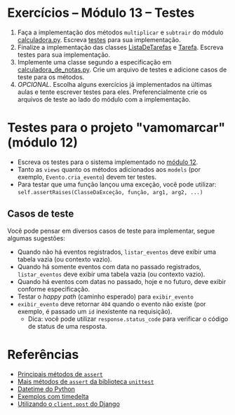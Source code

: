 # Exercícios – Módulo 13 – Testes
1. Faça a implementação dos métodos `multiplicar` e `subtrair` do módulo [calculadora.py](calculadora/calculadora.py). Escreva [testes](calculadora/test_calculadora.py) para sua implementação.
2. Finalize a implementação das classes [ListaDeTarefas](lista_de_tarefas/lista_de_tarefas.py) e [Tarefa](lista_de_tarefas/tarefa.py). Escreva testes para sua implementação.
3. Implemente uma classe segundo a especificação em [calculadora_de_notas.py](calculadora_de_notas/calculadora_de_notas.py). Crie um arquivo de testes e adicione casos de teste para os métodos.
4. *OPCIONAL*. Escolha alguns exercícios já implementados na últimas aulas e tente escrever testes para eles. Preferencialmente crie os arquivos de teste ao lado do módulo com a implementação.

# Testes para o projeto "vamomarcar" (módulo 12)
- Escreva os testes para o sistema implementado no [módulo 12](../modulo_12/exercicios.md).
- Tanto as `views` quanto os métodos adicionados aos `models` (por exemplo, `Evento.cria_evento`) devem ter testes.
- Para testar que uma função lançou uma exceção, você pode utilizar: `self.assertRaises(ClasseDaExceção, função, arg1, arg2, ...)`

## Casos de teste
Você pode pensar em diversos casos de teste para implementar, segue algumas sugestões:
- Quando não há eventos registrados, `listar_eventos` deve exibir uma tabela vazia (ou contexto vazio).
- Quando há somente eventos com data no passado registrados, `listar_eventos` deve exibir uma tabela vazia (ou contexto vazio).
- Quando há eventos com datas no passado, hoje e no futuro, deve exibir conforme especificação.
- Testar o *happy path* (caminho esperado) para `exibir_evento`
- `exibir_evento` deve retornar `404` quando o evento não existe (por exemplo, é passado um `id` inexistente na requisição).
  - Dica: você pode utilizar `response.status_code` para verificar o código de status de uma resposta.


# Referências
- [Principais métodos de `assert`](./métodos-assert.png)
- [Mais métodos de `assert` da biblioteca `unittest`](https://docs.python.org/pt-br/3/library/unittest.html#unittest.TestCase.assertEqual)
- [Datetime do Python](https://docs.python.org/pt-br/3/library/datetime.html)
- [Exemplos com timedelta](https://docs.python.org/pt-br/3/library/datetime.html#examples-of-usage-timedelta)
- [Utilizando o `client.post` do Django](https://docs.djangoproject.com/en/4.0/topics/testing/tools/#overview-and-a-quick-example)